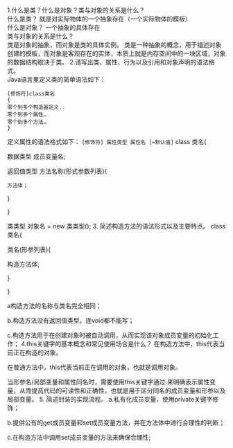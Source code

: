 1.什么是类？什么是对象？类与对象的关系是什么？  
什么是类？ 就是对实际物体的一个抽象存在（一个实际物体的模板）    
什么是对象？ 一个抽象的具体存在    
类与对象的关系是什么？  
类是对象的抽象，而对象是类的具体实例。
类是一种抽象的概念，用于描述对象创建的模板，而对象是客观存在的实体，本质上就是内存空间中的一块区域，对象的数据结构取决于类。
2.请写出类、属性、行为以及引用和对象声明的语法格式。  
Java语言里定义类的简单语法如下：
```
[修饰符]class类名
{
零个到多个构造器定义..
零个到多个属性…
零个到多个方法…
}
````  
定义属性的语法格式如下：
```[修饰符] 属性类型 属性名 [=默认值]```
class 类名{

数据类型 成员变量名;

返回值类型 方法名称(形式参数列表){

    方法体；

}

}  

类类型 对象名 = new 类类型();
3. 简述构造方法的语法形式以及主要特点。
class 类名{

类名(形参列表){

构造方法体;

 }

}   

a构造方法的名称与类名完全相同；

b.构造方法没有返回值类型，连void都不能写；

c.构造方法用于在创建对象时被自动调用，从而实现该对象成员变量的初始化工作；
4.this关键字的基本概念和常见使用场合是什么？
在构造方法中，this代表当前正在构造的对象。

在普通方法中，this代表当前正在调用的对象，也就是调用对象。

当形参名/局部变量和属性同名时，需要使用this关键字通过.来明确表示属性变量，从而提高代码的可读性和正确性，也就是用于区分同名的成员变量和形参以及局部变量。
5. 简述封装的实现流程。
a.私有化成员变量，使用private关键字修饰；

b.提供公有的get成员变量和set成员变量方法，并在方法体中进行合理性的判断；

c.在构造方法中调用set成员变量的方法来确保合理性;

